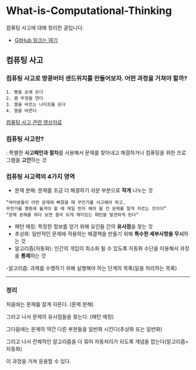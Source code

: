# What-is-Computational-Thinking

컴퓨팅 사고에 대해 정리한 글입니다.

* [GitHub 링크는 여기](https://github.com/B993214InHeeLee/What-is-Computational-Thinking)


## 컴퓨팅 사고

### 컴퓨팅 사고로 땅콩버터 샌드위치를 만들어보자. 어떤 과정을 거쳐야 할까?

```
1. 빵을 손에 든다
2. 잼 뚜껑을 연다
3. 잼을 바르는 나이프를 든다
4. 잼을 바른다
```

[컴퓨팅 사고 관련 영상자료](https://www.youtube.com/watch?v=cDA3_5982h8&list=PLfA_D-b2uIbCNmZtDvbObWPwkj_o5XVc7&index=4)

### 컴퓨팅 사고란?

: 특별한 **사고패턴과 절차**를 사용해서 문제를 찾아내고 해결하거나 컴퓨팅을 위한 프로그램을 **고안**하는 것

### 컴퓨팅 사고력의 4가지 영역

* 문제 분해: 문제를 조금 더 해결하기 쉬운 부분으로 **작게** 나누는 것

```
“여러분들이 어떤 문제에 빠졌을 때 무언가를 사고해야 하고,
무언가를 행동에 옮겨야 할 때 제일 먼저 해야 될 건 문제를 잘게 자르는 것이다”
“문제 분해를 하다 보면 결국 되게 재미있는 패턴을 발견하게 된다”
```

* 패턴 매칭: 특정한 정보를 얻기 위해 요인들 간의 **유사점**을 찾는 것
* 추상화: 일반적인 문제에 적용하는 해결책을 만들기 위해 **특수한 세부사항을 무시**하는 것
* 알고리즘(자동화): 인간의 개입이 최소화 될 수 있도록 자동화 수단을 이용해서 과정을 **통제**하는 것

-알고리즘: 과제를 수행하기 위해 실행해야 하는 단계의 목록(일을 처리하는 목록)

***

### 정리

처음에는 문제를 잘게 자른다. (문제 분해)

그러고 나서 문제의 유사점들을 찾는다. (패턴 매칭)

그다음에는 문제의 약간 다른 부분들을 일반화 시킨다(추상화 또는 일반화)

그리고 나서 전체적인 알고리즘을 다 묶어 자동처리가 되도록 개념을 잡는다(알고리즘=자동화)

이 과정을 거쳐 응용할 수 있다.
